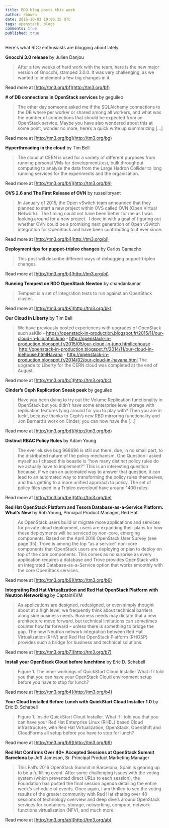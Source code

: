 ```yaml
---
title: RDO blog posts this week
author: rbowen
date: 2016-10-03 19:06:35 UTC
tags: openstack, blogs
comments: true
published: true
---
```


Here's what RDO enthusiasts are blogging about lately.

**Gnocchi 3.0 release** by Julien Danjou

>  After a few weeks of hard work with the team, here is the new major version of  Gnocchi, stamped 3.0.0. It was very  challenging, as we wanted to implement a few big changes in it.

Read more at [http://tm3.org/bf](http://tm3.org/bf)


**# of DB connections in OpenStack services** by geguileo

> The other day someone asked me if the SQLAlchemy connections to the DB where per worker or shared among all workers, and what was the number of connections that should be expected from an OpenStack service. Maybe you have also wondered about this at some point, wonder no more, here’s a quick write up summarizing […]

Read more at [http://tm3.org/bg](http://tm3.org/bg)


**Hyperthreading in the cloud** by Tim Bell

> The cloud at CERN is used for a variety of different purposes from running personal VMs for development/test, bulk throughput computing to analyse the data from the Large Hadron Collider to long running services for the experiments and the organisation.

Read more at [http://tm3.org/bh](http://tm3.org/bh)


**OVS 2.6 and The First Release of OVN** by russellbryant

> In January of 2015, the Open vSwitch team announced that they planned to start a new project within OVS called OVN (Open Virtual Network).  The timing could not have been better for me as I was looking around for a new project.  I dove in with a goal of figuring out whether OVN could be a promising next generation of Open vSwitch integration for OpenStack and have been contributing to it ever since.

Read more at [http://tm3.org/bi](http://tm3.org/bi)


**Deployment tips for puppet-tripleo changes** by Carlos Camacho

> This post will describe different ways of debugging puppet-tripleo changes.

Read more at [http://tm3.org/bj](http://tm3.org/bj)


**Running Tempest on RDO OpenStack Newton** by chandankumar

> Tempest is a set of integration tests to run against an OpenStack cluster.

Read more at [http://tm3.org/bk](http://tm3.org/bk)


**Our Cloud in Liberty** by Tim Bell

> We have previously posted experiences with upgrades of OpenStack such asKilo - https://openstack-in-production.blogspot.fr/2015/11/our-cloud-in-kilo.htmlJuno - http://openstack-in-production.blogspot.fr/2015/05/our-cloud-in-juno.htmlIcehouse - http://openstack-in-production.blogspot.fr/2014/11/our-cloud-in-icehouse.htmlHavana - http://openstack-in-production.blogspot.fr/2014/02/our-cloud-in-havana.html  The upgrade to Liberty for the CERN cloud was completed at the end of August.

Read more at [http://tm3.org/bc](http://tm3.org/bc)


**Cinder’s Ceph Replication Sneak peek** by geguileo

> Have you been dying to try out the Volume Replication functionality in OpenStack but you didn’t have some enterprise level storage with replication features lying around for you to play with? Then you are in luck!, because thanks to Ceph’s new RBD mirroring functionality and Jon Bernard’s work on Cinder, you can now have the […]

Read more at [http://tm3.org/bd](http://tm3.org/bd)


**Distinct RBAC Policy Rules** by Adam Young

> The ever elusive bug 968696 is still out there, due, in no small part, to the distributed nature of the policy mechanism. One Question I asked myself as I chased this beastie is “how many distinct policy rules do we actually have to implement?” This is an interesting question because, if we can an automated way to answer that question, it can lead to an automated way to transforming the policy rules themselves, and thus getting to a more unified approach to policy.    The set of policy files used in a Tripleo overcloud have around 1400 rules:

Read more at [http://tm3.org/be](http://tm3.org/be)


**Red Hat OpenStack Platform and Tesora Database-as-a-Service Platform: What’s New** by Rob Young, Principal Product Manager, Red Hat

>  As OpenStack users build or migrate more applications and services for private cloud deployment, users are expanding their plans for how these deployments will be serviced by non-core, emerging components. Based on the           April 2016 OpenStack User Survey         (see page 35), Trove is among the top “as a service” non-core components that OpenStack users are deploying or plan to deploy on top of the core components. This comes as no surprise as every application requires a database and Trove provides OpenStack with an integrated Database-as-a-Service option that works smoothly with the core OpenStack services.  

Read more at [http://tm3.org/b6](http://tm3.org/b6)


**Integrating Red Hat Virtualization and Red Hat OpenStack Platform with Neutron Networking** by CaptainKVM

> As applications are designed, redesigned, or even simply thought about at a high level, we frequently think about technical barriers along side business needs. Business needs may dictate that a new architecture move forward, but technical limitations can sometimes counter how far forward – unless there is something to bridge the gap. The new Neutron network integration between Red Hat Virtualization (RHV) and Red Hat OpenStack Platform (RHOSP) provides such a bridge for business and technical solutions.

Read more at [http://tm3.org/b7](http://tm3.org/b7)


**Install your OpenStack Cloud before lunchtime** by Eric D. Schabell

> Figure 1. The inner workings of QuickStart Cloud Installer  What if I told you that you can have your OpenStack Cloud environment setup before you have to stop for lunch?

Read more at [http://tm3.org/b4](http://tm3.org/b4)


**Your Cloud Installed Before Lunch with QuickStart Cloud Installer 1.0** by Eric D. Schabell

> Figure 1. Inside QuickStart Cloud Installer.  What if I told you that you can have your Red Hat Enterprise Linux (RHEL) based Cloud infrastructure, with Red Hat Virtualization, OpenStack, OpenShift and CloudForms all setup before you have to stop for lunch?

Read more at [http://tm3.org/b9](http://tm3.org/b9)


**Red Hat Confirms Over 40+ Accepted Sessions at OpenStack Summit Barcelona** by Jeff Jameson, Sr. Principal Product Marketing Manager

>  This Fall’s 2016 OpenStack Summit in Barcelona, Spain is gearing up to be a fulfilling event. After some challenging issues with the voting system (which prevented direct URLs to each session), the Foundation has posted the final session agenda detailing the entire week’s schedule of events. Once again, I am thrilled to see the voting results of the greater community with Red Hat sharing over 40 sessions of technology overview and deep dive’s around OpenStack services for containers, storage, networking, compute, network functions virtualization (NFV), and much more.   

Read more at [http://tm3.org/ab](http://tm3.org/ab)